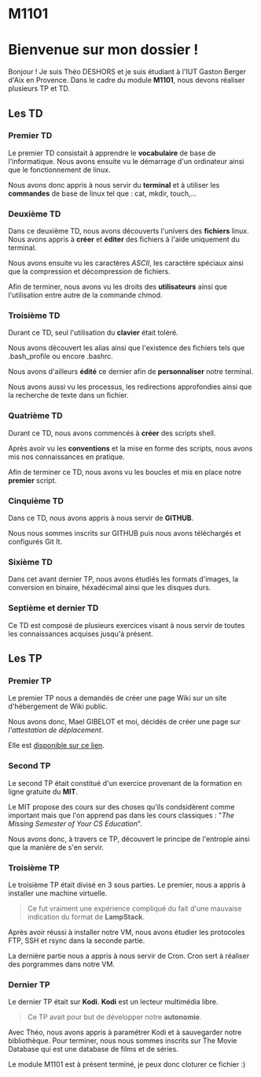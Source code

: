 # M1101
# Bienvenue sur mon dossier !

Bonjour ! Je suis Théo DESHORS et je suis étudiant à l'IUT Gaston Berger d'Aix en Provence. Dans le cadre du module **M1101**, nous devons réaliser plusieurs TP et TD.

## Les TD

### Premier TD

Le premier TD consistait à apprendre le **vocabulaire** de base de l'informatique. Nous avons ensuite vu le démarrage d'un ordinateur ainsi que le fonctionnement de linux.

Nous avons donc appris à nous servir du **terminal** et à utiliser les **commandes** de base de linux tel que : cat, mkdir, touch,... 

### Deuxième TD

Dans ce deuxième TD, nous avons découverts l'univers des **fichiers** linux. Nous avons appris à **créer** et **éditer** des fichiers à l'aide uniquement du terminal.

Nous avons ensuite vu les caractères *ASCII*, les caractère spéciaux ainsi que la compression et décompression de fichiers.

Afin de terminer, nous avons vu les droits des **utilisateurs** ainsi que l'utilisation entre autre de la commande chmod.

### Troisième TD

Durant ce TD, seul l'utilisation du **clavier** était toléré. 

Nous avons découvert les alias ainsi que l'existence des fichiers tels que .bash_profile ou encore .bashrc. 

Nous avons d'ailleurs **édité** ce dernier afin de **personnaliser** notre terminal.

Nous avons aussi vu les processus, les redirections approfondies ainsi que la recherche de texte dans un fichier.

### Quatrième TD

Durant ce TD, nous avons commencés à **créer** des scripts shell.

Après avoir vu les **conventions** et la mise en forme des scripts, nous avons mis nos connaissances en pratique.

Afin de terminer ce TD, nous avons vu les boucles et mis en place notre **premier** script.

### Cinquième TD

Dans ce TD, nous avons appris à nous servir de **GITHUB**.

Nous nous sommes inscrits sur GITHUB puis nous avons téléchargés et configurés Git It.

### Sixième TD

Dans cet avant dernier TP, nous avons étudiés les formats d'images, la conversion en binaire, héxadécimal ainsi que les disques durs.

### Septième et dernier TD

Ce TD est composé de plusieurs exercices visant à nous servir de toutes les connaissances acquises jusqu'à présent.

## Les TP

### Premier TP
Le premier TP nous a demandés de créer une page Wiki sur un site d'hébergement de Wiki public. 

Nous avons donc, Mael GIBELOT et moi, décidés de créer une page sur *l'attestation de déplacement*. 

Elle est [disponible sur ce lien](https://lattestation-de-deplacement.fandom.com/fr/wiki/Histoire).

### Second TP
Le second TP était constitué d'un exercice provenant de la formation en ligne gratuite du **MIT**. 

Le MIT propose des cours sur des choses qu'ils condsidèrent comme important mais que l'on apprend pas dans les cours classiques : "*The Missing Semester of Your CS Education*". 

Nous avons donc, à travers ce TP, découvert le principe de l'entropie ainsi que la manière de s'en servir.

### Troisième TP
Le troisième TP était divisé en 3 sous parties. Le premier, nous a appris à installer une machine virtuelle. 

> Ce fut vraiment une expérience compliqué du fait d'une mauvaise indication du format de **LampStack**. 

Après avoir réussi à installer notre VM, nous avons étudier les protocoles FTP, SSH et rsync dans la seconde partie. 

La dernière partie nous a appris à nous servir de Cron. Cron sert à réaliser des porgrammes dans notre VM.

### Dernier TP
Le dernier TP était sur **Kodi**. **Kodi** est un lecteur multimédia libre. 

> Ce TP avait pour but de développer notre **autonomie**. 

Avec Théo, nous avons appris à paramétrer Kodi et à sauvegarder notre bibliothèque. Pour terminer, nous nous sommes inscrits sur The Movie Database qui est une database de films et de séries.

Le module M1101 est à présent terminé, je peux donc cloturer ce fichier :)
